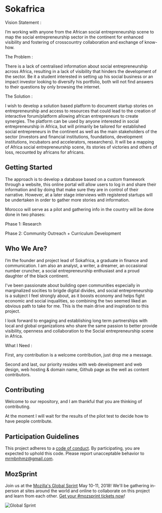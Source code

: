 # Sokafrica

Vision Statement :

I’m working with anyone from the African social entrepreneurship scene to map the social entrepreneurship sector in the continent for enhanced visibility and fostering of crosscountry collaboration and exchange of know-how.

The Problem :

There is a lack of centralised information about social entrepreneurship across Africa, resulting in a lack of visibility that hinders the development of the sector. Be it a student interested in setting up his social business or an impact investor looking to diversify his portfolio, both will not find answers to their questions by only browsing the internet.

The Solution :

I wish to develop a solution based platform to document startup stories on entrepreneurship and access to resources that could lead to the creation of interactive forum/platform allowing african entrepreneurs to create synergies. The platform can be used by anyone interested in social entrepreneurship in Africa, but will primarily be tailored for established social entrepreneurs in the continent as well as the main stakeholders of the sector (investors and financial institutions, foundations, development institutions, incubators and accelerators, researchers). It will be a mapping of Africa social entrepreneurship scene, its stories of victories and others of loss, recounted by africans for africans. 


## Getting Started

The approach is to develop a database based on a custom framework through a website, this online portal will allow users to log in and share their information and by doing that make sure they are in control of their narrative. However, at a later stage interviews with registered startups will be undertaken in order to gather more stories and information.

Morocco will serve as a pilot and gathering info in the country will be done done in two phases:

Phase 1: Research

Phase 2: Community Outreach + Curriculum Development

## Who We Are?

I’m the founder and project lead of Sokafrica, a graduate in finance and communication. I am also an analyst, a writer, a dreamer, an occasional number cruncher, a social entrepreneurship enthusiast and a proud daughter of the black continent.

I've been passionate about building open communities especially in marginalized socities to brigde digital divides, and social entrepreneurship is a subject I feel strongly about, as it boosts economy and helps fight economic and social inqualities, so combining the two seemed liked an obvious path to take for me. This is the main drive and inspiration to this project.

I look forward to engaging and establishing long term partnerships with local and global organizations who share the same passion to better provide visibility, openness and collaboration to the Social entrepreneurship scene in Africa.

What I Need :

First, any contribution is a welcome contribution, just drop me a message.

Second and last, our priority resides with web development and web design, web hosting & domain name, Github page as the well as content contributors.


## Contributing

Welcome to our repository, and I am thankful that you are thinking of contributing.

At the moment I will wait for the results of the pilot test to decide how to have people contribute.

## Participation Guidelines

This project adheres to a [code of conduct](CODE_OF_CONDUCT.md). By participating, you are expected to uphold this code. Please report unacceptable behavior to mrmbnhmz@gmail.com.

## MozSprint

Join us at the [Mozilla's Global Sprint](http://mzl.la/global-sprint/) May 10-11, 2018! We'll be gathering in-person at sites around the world and online to collaborate on this project and learn from each other. [Get your #mozsprint tickets now](http://mzl.la/global-sprint/)!

![Global Sprint](https://user-images.githubusercontent.com/617994/37716586-3b0397a0-2cf5-11e8-8c6f-bad01f67f50e.jpg)
